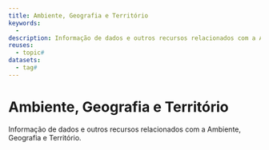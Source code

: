 ```yaml
---
title: Ambiente, Geografia e Território
keywords:
  - 
description: Informação de dados e outros recursos relacionados com a Ambiente, Geografia e Território.
reuses:
  - topic#
datasets:
  - tag#
---
```

# Ambiente, Geografia e Território

Informação de dados e outros recursos relacionados com a Ambiente, Geografia e Território.